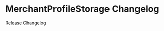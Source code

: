 # MerchantProfileStorage Changelog

[Release Changelog](https://github.com/spryker/merchant-profile-storage/releases)
